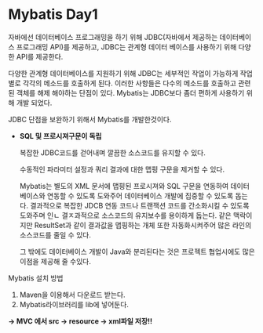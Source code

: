 # Mybatis Day1

자바에선 데이터베이스 프로그래밍을 하기 위해 JDBC(자바에서 제공하는 데이터베이스 프로그래밍 API)를 제공하고, JDBC는 관계형 데이터 베이스를 사용하기 위해 다양한 API를 제공한다.

다양한 관계형 데이터베이스를 지원하기 위해 JDBC는 세부적인 작업이 가능하게 작업별로 각각의 메소드를 호출하게 된다. 이러한 사항들은 다수의 메소드를 호출하고 관련된 객체를 해제 해야하는 단점이 있다. Mybatis는 JDBC보다 좀더 편하게 사용하기 위해 개발 되었다.

JDBC 단점을 보완하기 위해서 Mybatis를 개발한것이다.

- **SQL 및 프로시져구문이 독립**

  복잡한 JDBC코드를 걷어내며 깔끔한 소스코드를 유지할 수 있다.

  수동적인 파라미터 설정과 쿼리 결과에 대한 맵핑 구문을 제거할 수 있다.

  Mybatis는 별도의 XML 문서에 맵핑된 프로시져와 SQL 구문을 연동하여 데이터베이스와 연동할 수 있도록 도와주어 데이터베이스 개발에 집중할 수 있도록 돕는다. 결과적으로 복잡한 JDCB 연동 코드나 트랜잭션 코드를 간소화시킬 수 있도록 도와주며 인ㄴ 결ㅈ과적으로 소스코드의 유지보수를 용이하게 돕는다. 같은 맥락이지만 ResultSet과 같이 결과값을 맵핑하는 개체 또한 자동화시켜주어 많은 라인의 소스코드를 줄일 수 있다.

  그 밖에도 데이터베이스 개발이 Java와 분리된다는 것은 프로젝트 협업시에도 많은 이점을 제공해 줄 수있다.

Mybatis 설치 방법

1. Maven을 이용해서 다운로드 받는다.
2. Mybatis라이브러리를 lib에 넣어둔다.



**-> MVC 에서 src -> resource -> xml파일 저장!!**